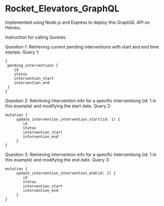 # Rocket_Elevators_GraphQL

Implemented using Node.js and Express to deploy this GraphQL API on Heroku.

Instruction for calling Qureies:

Question 1:
Retrieving current pending interventions with start and end time stamps.
Query 1:

```
{
 pending_interventions {
 	id
	status
	intervention_start
	intervention_end
 }
}
```

Question 2:
Retrieving Intervention info for a specific Interventiong (id: 1 in this example) and modifying the start date.
Query 2:

```
mutation {
	 update_intervention_intervention_start(id: 1) {
		id
		status
		intervention_start
		intervention_end
	 }
}
```

Question 3:
Retrieving Intervention info for a specific Interventiong (id: 1 in this example) and modifying the end date.
Query 3:

```
mutation {
	 update_intervention_intervention_end(id: 1) {
		id
		status
		intervention_start
		intervention_end
	 }
}
```
